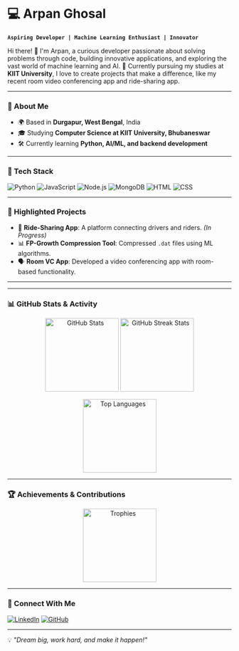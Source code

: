 # 💻 Arpan Ghosal

**`Aspiring Developer | Machine Learning Enthusiast | Innovator`**

Hi there! 👋 I'm Arpan, a curious developer passionate about solving problems through code, building innovative applications, and exploring the vast world of machine learning and AI. 🚀 Currently pursuing my studies at **KIIT University**, I love to create projects that make a difference, like my recent room video conferencing app and ride-sharing app.

---

### 🚀 About Me

- 🌍 Based in **Durgapur, West Bengal**, India
- 🎓 Studying **Computer Science at KIIT University, Bhubaneswar**
- 🛠️ Currently learning **Python, AI/ML, and backend development**

---

### 🔧 Tech Stack

![Python](https://img.shields.io/badge/Python-3776AB?style=for-the-badge&logo=python&logoColor=white)
![JavaScript](https://img.shields.io/badge/JavaScript-F7DF1E?style=for-the-badge&logo=javascript&logoColor=black)
![Node.js](https://img.shields.io/badge/Node.js-339933?style=for-the-badge&logo=node.js&logoColor=white)
![MongoDB](https://img.shields.io/badge/MongoDB-4EA94B?style=for-the-badge&logo=mongodb&logoColor=white)
![HTML](https://img.shields.io/badge/HTML5-E34F26?style=for-the-badge&logo=html5&logoColor=white)
![CSS](https://img.shields.io/badge/CSS3-1572B6?style=for-the-badge&logo=css3&logoColor=white)

---

### 🌟 Highlighted Projects

- 🚗 **Ride-Sharing App**: A platform connecting drivers and riders. *(In Progress)*
- 📊 **FP-Growth Compression Tool**: Compressed `.dat` files using ML algorithms.
- 🗣️ **Room VC App**: Developed a video conferencing app with room-based functionality.

---

---

### 📊 GitHub Stats & Activity

<p align="center">
  <img src="https://github-readme-stats.vercel.app/api?username=yourusername&show_icons=true&theme=radical&hide_border=true&count_private=true" alt="GitHub Stats" height="165" />
  <img src="https://github-readme-streak-stats.herokuapp.com/?user=yourusername&theme=radical&hide_border=true" alt="GitHub Streak Stats" height="165" />
</p>

<p align="center">
  <img src="https://github-readme-stats.vercel.app/api/top-langs/?username=yourusername&layout=compact&theme=radical&hide_border=true" alt="Top Languages" height="165" />
</p>

---

### 🏆 Achievements & Contributions

<p align="center">
  <img src="https://github-profile-trophy.vercel.app/?username=yourusername&theme=radical&no-frame=true&column=7" alt="Trophies" height="165" />
</p>


---

### 🤝 Connect With Me

[![LinkedIn](https://img.shields.io/badge/LinkedIn-0077B5?style=for-the-badge&logo=linkedin&logoColor=white)](https://www.linkedin.com/in/arpan-ghosal/)
[![GitHub](https://img.shields.io/badge/GitHub-181717?style=for-the-badge&logo=github&logoColor=white)](https://github.com/yourusername)

---

💡 *"Dream big, work hard, and make it happen!"*
